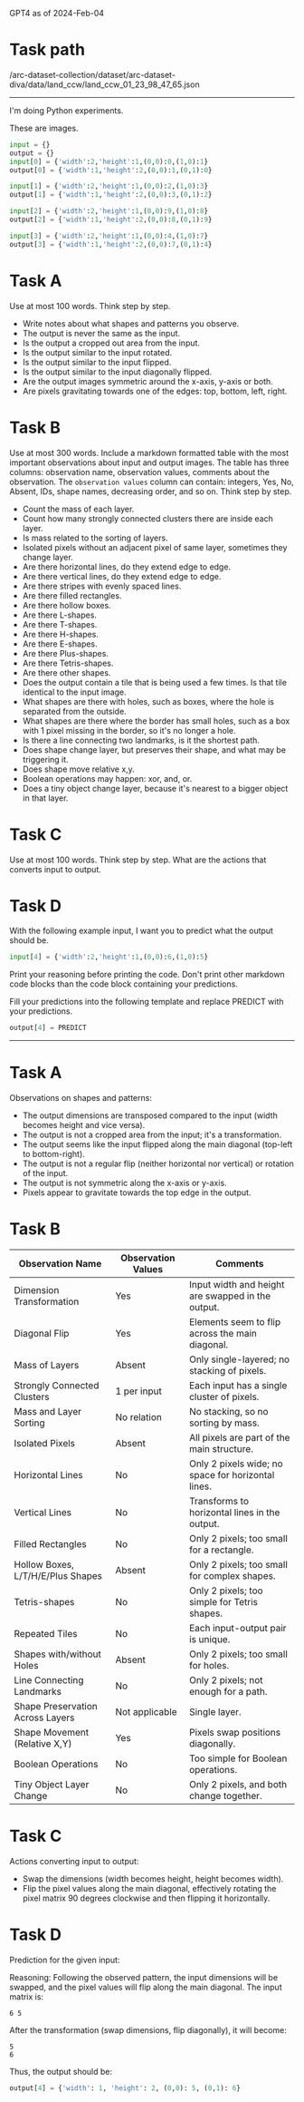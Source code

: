 GPT4 as of 2024-Feb-04

# Task path
/arc-dataset-collection/dataset/arc-dataset-diva/data/land_ccw/land_ccw_01_23_98_47_65.json

---

I'm doing Python experiments.


These are images.


```python
input = {}
output = {}
input[0] = {'width':2,'height':1,(0,0):0,(1,0):1}
output[0] = {'width':1,'height':2,(0,0):1,(0,1):0}

input[1] = {'width':2,'height':1,(0,0):2,(1,0):3}
output[1] = {'width':1,'height':2,(0,0):3,(0,1):2}

input[2] = {'width':2,'height':1,(0,0):9,(1,0):8}
output[2] = {'width':1,'height':2,(0,0):8,(0,1):9}

input[3] = {'width':2,'height':1,(0,0):4,(1,0):7}
output[3] = {'width':1,'height':2,(0,0):7,(0,1):4}
```

# Task A
Use at most 100 words.
Think step by step.
- Write notes about what shapes and patterns you observe.
- The output is never the same as the input.
- Is the output a cropped out area from the input.
- Is the output similar to the input rotated.
- Is the output similar to the input flipped.
- Is the output similar to the input diagonally flipped.
- Are the output images symmetric around the x-axis, y-axis or both.
- Are pixels gravitating towards one of the edges: top, bottom, left, right.


# Task B
Use at most 300 words.
Include a markdown formatted table with the most important observations about input and output images.
The table has three columns: observation name, observation values, comments about the observation.
The `observation values` column can contain: integers, Yes, No, Absent, IDs, shape names, decreasing order, and so on.
Think step by step.
- Count the mass of each layer.
- Count how many strongly connected clusters there are inside each layer.
- Is mass related to the sorting of layers.
- Isolated pixels without an adjacent pixel of same layer, sometimes they change layer.
- Are there horizontal lines, do they extend edge to edge.
- Are there vertical lines, do they extend edge to edge.
- Are there stripes with evenly spaced lines.
- Are there filled rectangles.
- Are there hollow boxes.
- Are there L-shapes.
- Are there T-shapes.
- Are there H-shapes.
- Are there E-shapes.
- Are there Plus-shapes.
- Are there Tetris-shapes.
- Are there other shapes.
- Does the output contain a tile that is being used a few times. Is that tile identical to the input image.
- What shapes are there with holes, such as boxes, where the hole is separated from the outside.
- What shapes are there where the border has small holes, such as a box with 1 pixel missing in the border, so it's no longer a hole.
- Is there a line connecting two landmarks, is it the shortest path.
- Does shape change layer, but preserves their shape, and what may be triggering it.
- Does shape move relative x,y.
- Boolean operations may happen: xor, and, or.
- Does a tiny object change layer, because it's nearest to a bigger object in that layer.


# Task C
Use at most 100 words.
Think step by step.
What are the actions that converts input to output.


# Task D
With the following example input, I want you to predict what the output should be.


```python
input[4] = {'width':2,'height':1,(0,0):6,(1,0):5}
```
Print your reasoning before printing the code.
Don't print other markdown code blocks than the code block containing your predictions.


Fill your predictions into the following template and replace PREDICT with your predictions.
```python
output[4] = PREDICT
```

---

# Task A
Observations on shapes and patterns:
- The output dimensions are transposed compared to the input (width becomes height and vice versa).
- The output is not a cropped area from the input; it's a transformation.
- The output seems like the input flipped along the main diagonal (top-left to bottom-right).
- The output is not a regular flip (neither horizontal nor vertical) or rotation of the input.
- The output is not symmetric along the x-axis or y-axis.
- Pixels appear to gravitate towards the top edge in the output.

# Task B
| Observation Name                | Observation Values | Comments                                           |
|---------------------------------|--------------------|----------------------------------------------------|
| Dimension Transformation        | Yes                | Input width and height are swapped in the output.  |
| Diagonal Flip                   | Yes                | Elements seem to flip across the main diagonal.    |
| Mass of Layers                  | Absent             | Only single-layered; no stacking of pixels.        |
| Strongly Connected Clusters     | 1 per input        | Each input has a single cluster of pixels.         |
| Mass and Layer Sorting          | No relation        | No stacking, so no sorting by mass.                |
| Isolated Pixels                 | Absent             | All pixels are part of the main structure.         |
| Horizontal Lines                | No                 | Only 2 pixels wide; no space for horizontal lines. |
| Vertical Lines                  | No                 | Transforms to horizontal lines in the output.      |
| Filled Rectangles               | No                 | Only 2 pixels; too small for a rectangle.          |
| Hollow Boxes, L/T/H/E/Plus Shapes | Absent           | Only 2 pixels; too small for complex shapes.       |
| Tetris-shapes                   | No                 | Only 2 pixels; too simple for Tetris shapes.       |
| Repeated Tiles                  | No                 | Each input-output pair is unique.                  |
| Shapes with/without Holes       | Absent             | Only 2 pixels; too small for holes.                |
| Line Connecting Landmarks       | No                 | Only 2 pixels; not enough for a path.              |
| Shape Preservation Across Layers | Not applicable     | Single layer.                                      |
| Shape Movement (Relative X,Y)    | Yes                | Pixels swap positions diagonally.                  |
| Boolean Operations              | No                 | Too simple for Boolean operations.                 |
| Tiny Object Layer Change        | No                 | Only 2 pixels, and both change together.           |

# Task C
Actions converting input to output:
- Swap the dimensions (width becomes height, height becomes width).
- Flip the pixel values along the main diagonal, effectively rotating the pixel matrix 90 degrees clockwise and then flipping it horizontally.

# Task D
Prediction for the given input:

Reasoning:
Following the observed pattern, the input dimensions will be swapped, and the pixel values will flip along the main diagonal. The input matrix is:
```
6 5
```
After the transformation (swap dimensions, flip diagonally), it will become:
```
5
6
```
Thus, the output should be:
```python
output[4] = {'width': 1, 'height': 2, (0,0): 5, (0,1): 6}
```
